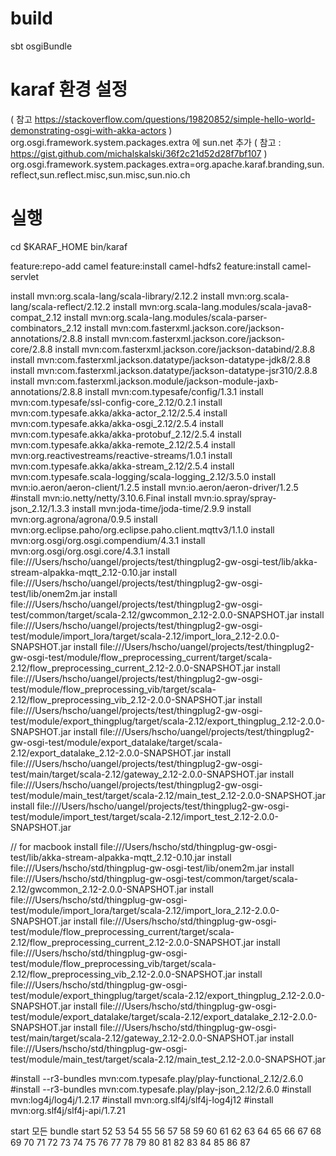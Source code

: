 # build
sbt osgiBundle

# karaf 환경 설정
( 참고 https://stackoverflow.com/questions/19820852/simple-hello-world-demonstrating-osgi-with-akka-actors )
org.osgi.framework.system.packages.extra 에
sun.net 추가
( 참고  : https://gist.github.com/michalskalski/36f2c21d52d28f7bf107 )
org.osgi.framework.system.packages.extra=org.apache.karaf.branding,sun.reflect,sun.reflect.misc,sun.misc,sun.nio.ch

# 실행
cd $KARAF_HOME
bin/karaf

feature:repo-add camel
feature:install camel-hdfs2
feature:install camel-servlet

install mvn:org.scala-lang/scala-library/2.12.2
install mvn:org.scala-lang/scala-reflect/2.12.2
install mvn:org.scala-lang.modules/scala-java8-compat_2.12
install mvn:org.scala-lang.modules/scala-parser-combinators_2.12
install mvn:com.fasterxml.jackson.core/jackson-annotations/2.8.8
install mvn:com.fasterxml.jackson.core/jackson-core/2.8.8
install mvn:com.fasterxml.jackson.core/jackson-databind/2.8.8
install mvn:com.fasterxml.jackson.datatype/jackson-datatype-jdk8/2.8.8
install mvn:com.fasterxml.jackson.datatype/jackson-datatype-jsr310/2.8.8
install mvn:com.fasterxml.jackson.module/jackson-module-jaxb-annotations/2.8.8
install mvn:com.typesafe/config/1.3.1
install mvn:com.typesafe/ssl-config-core_2.12/0.2.1
install mvn:com.typesafe.akka/akka-actor_2.12/2.5.4
install mvn:com.typesafe.akka/akka-osgi_2.12/2.5.4
install mvn:com.typesafe.akka/akka-protobuf_2.12/2.5.4
install mvn:com.typesafe.akka/akka-remote_2.12/2.5.4
install mvn:org.reactivestreams/reactive-streams/1.0.1
install mvn:com.typesafe.akka/akka-stream_2.12/2.5.4
install mvn:com.typesafe.scala-logging/scala-logging_2.12/3.5.0
install mvn:io.aeron/aeron-client/1.2.5
install mvn:io.aeron/aeron-driver/1.2.5
#install mvn:io.netty/netty/3.10.6.Final
install mvn:io.spray/spray-json_2.12/1.3.3
install mvn:joda-time/joda-time/2.9.9
install mvn:org.agrona/agrona/0.9.5
install mvn:org.eclipse.paho/org.eclipse.paho.client.mqttv3/1.1.0
install mvn:org.osgi/org.osgi.compendium/4.3.1
install mvn:org.osgi/org.osgi.core/4.3.1
install file:///Users/hscho/uangel/projects/test/thingplug2-gw-osgi-test/lib/akka-stream-alpakka-mqtt_2.12-0.10.jar
install file:///Users/hscho/uangel/projects/test/thingplug2-gw-osgi-test/lib/onem2m.jar
install file:///Users/hscho/uangel/projects/test/thingplug2-gw-osgi-test/common/target/scala-2.12/gwcommon_2.12-2.0.0-SNAPSHOT.jar
install file:///Users/hscho/uangel/projects/test/thingplug2-gw-osgi-test/module/import_lora/target/scala-2.12/import_lora_2.12-2.0.0-SNAPSHOT.jar
install file:///Users/hscho/uangel/projects/test/thingplug2-gw-osgi-test/module/flow_preprocessing_current/target/scala-2.12/flow_preprocessing_current_2.12-2.0.0-SNAPSHOT.jar
install file:///Users/hscho/uangel/projects/test/thingplug2-gw-osgi-test/module/flow_preprocessing_vib/target/scala-2.12/flow_preprocessing_vib_2.12-2.0.0-SNAPSHOT.jar
install file:///Users/hscho/uangel/projects/test/thingplug2-gw-osgi-test/module/export_thingplug/target/scala-2.12/export_thingplug_2.12-2.0.0-SNAPSHOT.jar
install file:///Users/hscho/uangel/projects/test/thingplug2-gw-osgi-test/module/export_datalake/target/scala-2.12/export_datalake_2.12-2.0.0-SNAPSHOT.jar
install file:///Users/hscho/uangel/projects/test/thingplug2-gw-osgi-test/main/target/scala-2.12/gateway_2.12-2.0.0-SNAPSHOT.jar
install file:///Users/hscho/uangel/projects/test/thingplug2-gw-osgi-test/module/main_test/target/scala-2.12/main_test_2.12-2.0.0-SNAPSHOT.jar
install file:///Users/hscho/uangel/projects/test/thingplug2-gw-osgi-test/module/import_test/target/scala-2.12/import_test_2.12-2.0.0-SNAPSHOT.jar

// for macbook
install file:///Users/hscho/std/thingplug-gw-osgi-test/lib/akka-stream-alpakka-mqtt_2.12-0.10.jar
install file:///Users/hscho/std/thingplug-gw-osgi-test/lib/onem2m.jar
install file:///Users/hscho/std/thingplug-gw-osgi-test/common/target/scala-2.12/gwcommon_2.12-2.0.0-SNAPSHOT.jar
install file:///Users/hscho/std/thingplug-gw-osgi-test/module/import_lora/target/scala-2.12/import_lora_2.12-2.0.0-SNAPSHOT.jar
install file:///Users/hscho/std/thingplug-gw-osgi-test/module/flow_preprocessing_current/target/scala-2.12/flow_preprocessing_current_2.12-2.0.0-SNAPSHOT.jar
install file:///Users/hscho/std/thingplug-gw-osgi-test/module/flow_preprocessing_vib/target/scala-2.12/flow_preprocessing_vib_2.12-2.0.0-SNAPSHOT.jar
install file:///Users/hscho/std/thingplug-gw-osgi-test/module/export_thingplug/target/scala-2.12/export_thingplug_2.12-2.0.0-SNAPSHOT.jar
install file:///Users/hscho/std/thingplug-gw-osgi-test/module/export_datalake/target/scala-2.12/export_datalake_2.12-2.0.0-SNAPSHOT.jar
install file:///Users/hscho/std/thingplug-gw-osgi-test/main/target/scala-2.12/gateway_2.12-2.0.0-SNAPSHOT.jar
install file:///Users/hscho/std/thingplug-gw-osgi-test/module/main_test/target/scala-2.12/main_test_2.12-2.0.0-SNAPSHOT.jar


#install --r3-bundles mvn:com.typesafe.play/play-functional_2.12/2.6.0
#install --r3-bundles mvn:com.typesafe.play/play-json_2.12/2.6.0
#install mvn:log4j/log4j/1.2.17
#install mvn:org.slf4j/slf4j-log4j12
#install mvn:org.slf4j/slf4j-api/1.7.21


start 모든 bundle
start 52 53 54 55 56 57 58 59 60 61 62 63 64 65 66 67 68 69 70 71 72 73 74 75 76 77 78 79 80 81 82 83 84 85 86 87
